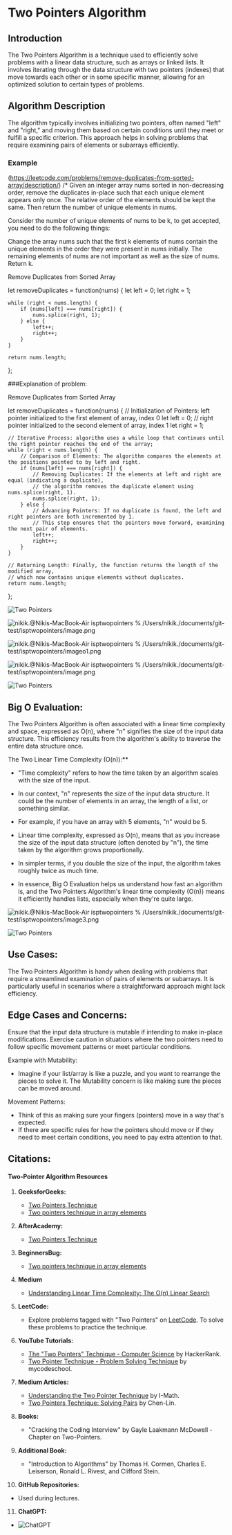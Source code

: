 # Two Pointers Algorithm 

## Introduction
The Two Pointers Algorithm is a technique used to efficiently solve problems with a linear data structure, such as arrays or linked lists. It involves iterating through the data structure with two pointers (indexes) that move towards each other or in some specific manner, allowing for an optimized solution to certain types of problems.

## Algorithm Description
The algorithm typically involves initializing two pointers, often named "left" and "right," and moving them based on certain conditions until they meet or fulfill a specific criterion. This approach helps in solving problems that require examining pairs of elements or subarrays efficiently.

### Example 
(https://leetcode.com/problems/remove-duplicates-from-sorted-array/description/)
/*
Given an integer array nums sorted in non-decreasing order, remove the duplicates in-place such that each unique element appears only once. The relative order of the elements should be kept the same. Then return the number of unique elements in nums.

Consider the number of unique elements of nums to be k, to get accepted, you need to do the following things:

Change the array nums such that the first k elements of nums contain the unique elements in the order they were present in nums initially. The remaining elements of nums are not important as well as the size of nums.
Return k.

Remove Duplicates from Sorted Array

let removeDuplicates = function(nums) {
    let left = 0;
    let right = 1;

    while (right < nums.length) {
        if (nums[left] === nums[right]) {
            nums.splice(right, 1);
        } else {
            left++;
            right++;
        }
    }

    return nums.length;
};


###Explanation of problem:

Remove Duplicates from Sorted Array

let removeDuplicates = function(nums) {
    // Initialization of Pointers: left pointer initialized to the first element of array, index 0
    let left = 0;
    // right pointer initialized to the second element of array, index 1
    let right = 1;

    // Iterative Process: algorithm uses a while loop that continues until the right pointer reaches the end of the array;
    while (right < nums.length) {
        // Comparison of Elements: The algorithm compares the elements at the positions pointed to by left and right.
        if (nums[left] === nums[right]) {
            // Removing Duplicates: If the elements at left and right are equal (indicating a duplicate),
            // the algorithm removes the duplicate element using nums.splice(right, 1).
            nums.splice(right, 1);
        } else {
            // Advancing Pointers: If no duplicate is found, the left and right pointers are both incremented by 1.
            // This step ensures that the pointers move forward, examining the next pair of elements.
            left++;
            right++;
        }
    }

    // Returning Length: Finally, the function returns the length of the modified array,
    // which now contains unique elements without duplicates.
    return nums.length;
};


![Two Pointers](https://beginnersbug.com/two-pointer-algorithm/)

![nikik.@Nikis-MacBook-Air isptwopointers % /Users/nikik./documents/git-test/isptwopointers/image.png](image.png)


![nikik.@Nikis-MacBook-Air isptwopointers % /Users/nikik./documents/git-test/isptwopointers/imageo1.png](image01.png)

![nikik.@Nikis-MacBook-Air isptwopointers % /Users/nikik./documents/git-test/isptwopointers/image.png](image02.png)

![Two Pointers](https://afteracademy.com/blog/what-is-the-two-pointer-technique/)



## Big O Evaluation:
The Two Pointers Algorithm is often associated with a linear time complexity and space, expressed as O(n), where "n" signifies the size of the input data structure. This efficiency results from the algorithm's ability to traverse the entire data structure once.

The Two Linear Time Complexity (O(n)):**

   - "Time complexity" refers to how the time taken by an algorithm scales with the size of the input.  
   
   - In our context, "n" represents the size of the input data structure. It could be the number of elements in an array, the length of a list, or something similar.

   - For example, if you have an array with 5 elements, "n" would be 5.

   - Linear time complexity, expressed as O(n), means that as you increase the size of the input data structure (often denoted by "n"), the time taken by the algorithm grows proportionally.

   - In simpler terms, if you double the size of the input, the algorithm takes roughly twice as much time.
   
   - In essence, Big O Evaluation helps us understand how fast an algorithm is, and the Two Pointers Algorithm's linear time complexity (O(n)) means it efficiently handles lists, especially when they're quite large.

![nikik.@Nikis-MacBook-Air isptwopointers % /Users/nikik./documents/git-test/isptwopointers/image3.png](Image3.png)

![Two Pointers](https://medium.com/@er.simar.aneja/understanding-linear-time-complexity-the-o-n-linear-search-algorithm-6c00ba69e510)


## Use Cases:
The Two Pointers Algorithm is handy when dealing with problems that require a streamlined examination of pairs of elements or subarrays. It is particularly useful in scenarios where a straightforward approach might lack efficiency.

## Edge Cases and Concerns:
Ensure that the input data structure is mutable if intending to make in-place modifications.
Exercise caution in situations where the two pointers need to follow specific movement patterns or meet particular conditions.

Example with Mutability:

   - Imagine if your list/array is like a puzzle, and you want to rearrange the pieces to solve it. The Mutability concern is like making sure the pieces can be moved around.

 Movement Patterns:

   - Think of this as making sure your fingers (pointers) move in a way that's expected.
   - If there are specific rules for how the pointers should move or if they need to meet certain conditions, you need to pay extra attention to that.



## Citations:
#### Two-Pointer Algorithm Resources

1. **GeeksforGeeks:**
   - [Two Pointers Technique](https://www.geeksforgeeks.org/two-pointers-technique/)
   - [Two pointers technique in array elements](https://www.geeksforgeeks.org/two-pointers-technique/)

2. **AfterAcademy:**
   - [Two Pointers Technique](https://afteracademy.com/blog/what-is-the-two-pointer-technique/)
 
3. **BeginnersBug:**
   - [Two pointers technique in array elements](https://beginnersbug.com/two-pointer-algorithm/)

4. **Medium**
   - [Understanding Linear Time Complexity: The O(n) Linear Search](https://medium.com/@er.simar.aneja/understanding-linear-time-complexity-the-o-n-linear-search-algorithm-6c00ba69e510)

5. **LeetCode:**
   - Explore problems tagged with "Two Pointers" on [LeetCode](https://leetcode.com/tag/two-pointers/). To solve these problems to practice the technique.

6. **YouTube Tutorials:**
   - [The "Two Pointers" Technique - Computer Science](https://www.youtube.com/watch?v=3gDVInOGqCQ) by HackerRank.
   - [Two Pointer Technique - Problem Solving Technique](https://www.youtube.com/watch?v=Oi1fomNYp1c) by mycodeschool.

7. **Medium Articles:**
   - [Understanding the Two Pointer Technique](https://medium.com/i-math/understanding-the-two-pointer-technique-8f67d4c6a5f8) by I-Math.
   - [Two Pointers Technique: Solving Pairs](https://medium.com/@lenchen1112/two-pointers-technique-solving-pairs-253db2026a48) by Chen-Lin.

8. **Books:**
   - "Cracking the Coding Interview" by Gayle Laakmann McDowell - Chapter on Two-Pointers.

9. **Additional Book:**
   - "Introduction to Algorithms" by Thomas H. Cormen, Charles E. Leiserson, Ronald L. Rivest, and Clifford Stein.

10. **GitHub Repositories:**
   - Used during lectures.

11. **ChatGPT:**
   - ![ChatGPT](https://chat.openai.com/share/c36ede60-70e5-4a43-8516-f54756b139f9)




